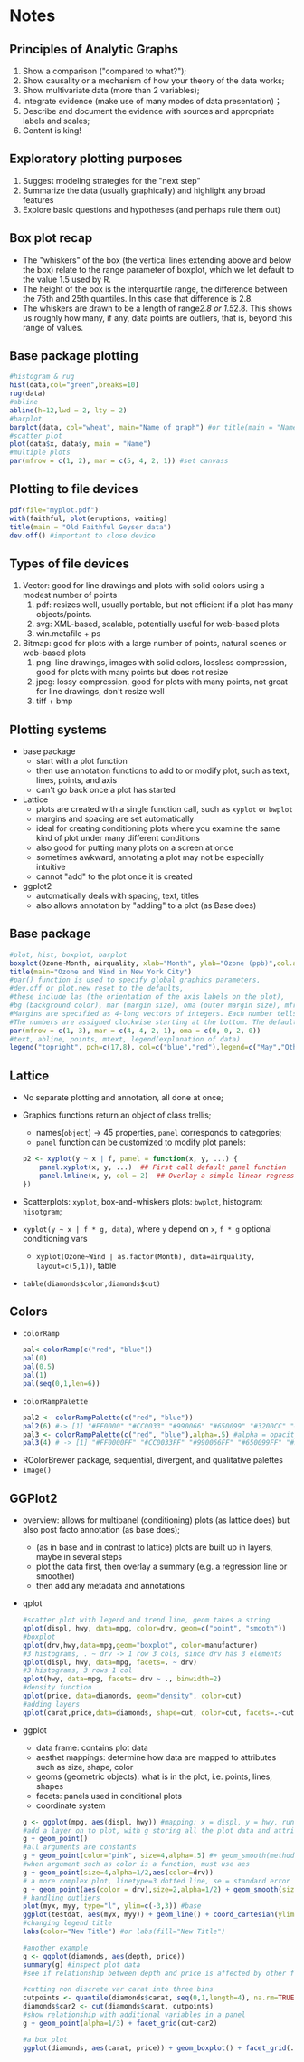 # Notes

## Principles of Analytic Graphs

1.  Show a comparison ("compared to what?");
2.  Show causality or a mechanism of how your theory of the data works;
3.  Show multivariate data (more than 2 variables);
4.  Integrate evidence (make use of many modes of data presentation)；
5.  Describe and document the evidence with sources and appropriate labels and scales;
6.  Content is king!

## Exploratory plotting purposes
1.  Suggest modeling strategies for the "next step"
2.  Summarize the data (usually graphically) and highlight any broad features
3.  Explore basic questions and hypotheses (and perhaps rule them out)

## Box plot recap

*   The "whiskers" of the box (the vertical lines extending above and below the box) relate to the range parameter of boxplot, which we let default to the value 1.5 used by R.
*   The height of the box is the interquartile range, the difference between the 75th and 25th quantiles. In this case that difference is 2.8.
*   The whiskers are drawn to be a length of range*2.8 or 1.5*2.8. This shows us roughly how many, if any, data points are outliers, that is, beyond this range of values.

## Base package plotting
```r
#histogram & rug
hist(data,col="green",breaks=10)
rug(data)
#abline
abline(h=12,lwd = 2, lty = 2)
#barplot
barplot(data, col="wheat", main="Name of graph") #or title(main = "Name of graph")
#scatter plot
plot(data$x, data$y, main = "Name")
#multiple plots
par(mfrow = c(1, 2), mar = c(5, 4, 2, 1)) #set canvass

```

## Plotting to file devices
```r
pdf(file="myplot.pdf")
with(faithful, plot(eruptions, waiting)
title(main = "Old Faithful Geyser data")
dev.off() #important to close device
```


## Types of file devices
1.  Vector: good for line drawings and plots with solid colors using a modest number of points
    1.  pdf: resizes well, usually portable, but not efficient if a plot has many objects/points.
    2.  svg: XML-based, scalable, potentially useful for web-based plots
    3.  win.metafile + ps
2.  Bitmap: good for plots with a large number of points, natural scenes or web-based plots
    1.  png: line drawings, images with solid colors, lossless compression, good for plots with many points but does not resize
    2.  jpeg: lossy compression, good for plots with many points, not great for line drawings, don't resize well
    3.  tiff + bmp


## Plotting systems

*   base package
    -   start with a plot function
    -   then use annotation functions to add to or modify plot, such as text, lines, points, and axis
    -   can't go back once a plot has started
*   Lattice
    -   plots are created with a single function call, such as `xyplot` or `bwplot`
    -   margins and spacing are set automatically
    -   ideal for creating conditioning plots where you examine the same kind of plot under many different conditions
    -   also good for putting many plots on a screen at once
    -   sometimes awkward, annotating a plot may not be especially intuitive
    -   cannot "add" to the plot once it is created
*   ggplot2
    -   automatically deals with spacing, text, titles
    -   also allows annotation by "adding" to a plot (as Base does)


## Base package
```r
#plot, hist, boxplot, barplot
boxplot(Ozone~Month, airquality, xlab="Month", ylab="Ozone (ppb)",col.axis="blue",col.lab="red")
title(main="Ozone and Wind in New York City")
#par() function is used to specify global graphics parameters,
#dev.off or plot.new reset to the defaults,
#these include las (the orientation of the axis labels on the plot),
#bg (background color), mar (margin size), oma (outer margin size), mfrow and mfcol (number of plots per row, column)
#Margins are specified as 4-long vectors of integers. Each number tells how many lines of text to leave at each side.
#The numbers are assigned clockwise starting at the bottom. The default for the inner margin is c(5.1, 4.1, 4.1, 2.1) so you can see we reduced each of these so we'll have room for some outer text.
par(mfrow = c(1, 3), mar = c(4, 4, 2, 1), oma = c(0, 0, 2, 0))
#text, abline, points, mtext, legend(explanation of data)
legend("topright", pch=c(17,8), col=c("blue","red"),legend=c("May","Other Months"))
```

## Lattice

*   No separate plotting and annotation, all done at once;
*   Graphics functions return an object of class trellis;
    -   names(`object`) -> 45 properties, `panel` corresponds to categories;
    -   `panel` function can be customized to modify plot panels:
    ```r
    p2 <- xyplot(y ~ x | f, panel = function(x, y, ...) {
        panel.xyplot(x, y, ...)  ## First call default panel function
        panel.lmline(x, y, col = 2)  ## Overlay a simple linear regression line
    })
    ```
*   Scatterplots: `xyplot`, box-and-whiskers plots: `bwplot`, histogram: `hisotgram`;
*   `xyplot(y ~ x | f * g, data)`, where `y` depend on `x`, `f * g` optional conditioning vars
    -   `xyplot(Ozone~Wind | as.factor(Month), data=airquality, layout=c(5,1))`, table

*   `table(diamonds$color,diamonds$cut)`

## Colors

*   `colorRamp`
    ```r
    pal<-colorRamp(c("red", "blue"))
    pal(0)
    pal(0.5)
    pal(1)
    pal(seq(0,1,len=6))
    ```
*   `colorRampPalette`
    ```r
    pal2 <- colorRampPalette(c("red", "blue"))
    pal2(6) #-> [1] "#FF0000" "#CC0033" "#990066" "#650099" "#3200CC" "#0000FF"
    pal3 <- colorRampPalette(c("red", "blue"),alpha=.5) #alpha = opacity level
    pal3(4) # -> [1] "#FF0000FF" "#CC0033FF" "#990066FF" "#650099FF" "#3200CCFF" "#0000FFFF"
    ```
*   RColorBrewer package, sequential, divergent, and qualitative palettes
*   `image()`

## GGPlot2

*   overview: allows for multipanel (conditioning) plots (as lattice does) but also post facto annotation (as base does);
    -   (as in base and in contrast to lattice) plots are built up in layers, maybe in several steps
    -   plot the data first, then overlay a summary (e.g. a regression line or smoother)
    -   then add any metadata and annotations
*   qplot

    ```r
    #scatter plot with legend and trend line, geom takes a string
    qplot(displ, hwy, data=mpg, color=drv, geom=c("point", "smooth"))  
    #boxplot
    qplot(drv,hwy,data=mpg,geom="boxplot", color=manufacturer)
    #3 histograms, . ~ drv -> 1 row 3 cols, since drv has 3 elements
    qplot(displ, hwy, data=mpg, facets=. ~ drv)
    #3 histograms, 3 rows 1 col
    qplot(hwy, data=mpg, facets= drv ~ ., binwidth=2)
    #density function
    qplot(price, data=diamonds, geom="density", color=cut)
    #adding layers
    qplot(carat,price,data=diamonds, shape=cut, color=cut, facets=.~cut) + geom_smooth(method="lm")
    ```
*   ggplot
    -   data frame: contains plot data
    -   aesthet mappings: determine how data are mapped to attributes such as size, shape, color
    -   geoms (geometric objects): what is in the plot, i.e. points, lines, shapes
    -   facets: panels used in conditional plots
    -   coordinate system

    ```r
    g <- ggplot(mpg, aes(displ, hwy)) #mapping: x = displ, y = hwy, run summary to see more
    #add a layer on to plot, with g storing all the plot data and attributes
    g + geom_point()
    #all arguments are constants
    g + geom_point(color="pink", size=4,alpha=.5) #+ geom_smooth(method="lm") + facet_grid(. ~ drv)
    #when argument such as color is a function, must use aes
    g + geom_point(size=4,alpha=1/2,aes(color=drv))
    # a more complex plot, linetype=3 dotted line, se = standard error
    g + geom_point(aes(color = drv),size=2,alpha=1/2) + geom_smooth(size=4,linetype=3,method="lm",se=FALSE) + theme_bw(base_family = "Times")
    # handling outliers
    plot(myx, myy, type="l", ylim=c(-3,3)) #base
    ggplot(testdat, aes(myx, myy)) + geom_line() + coord_cartesian(ylim=c(-3,3))
    #changing legend title
    labs(color="New Title") #or labs(fill="New Title")

    #another example
    g <- ggplot(diamonds, aes(depth, price))
    summary(g) #inspect plot data
    #see if relationship between depth and price is affected by other factors (such as cut or carat)

    #cutting non discrete var carat into three bins
    cutpoints <- quantile(diamonds$carat, seq(0,1,length=4), na.rm=TRUE)
    diamonds$car2 <- cut(diamonds$carat, cutpoints)
    #show relationship with additional variables in a panel
    g + geom_point(alpha=1/3) + facet_grid(cut~car2)

    #a box plot
    ggplot(diamonds, aes(carat, price)) + geom_boxplot() + facet_grid(. ~ cut)
    ```
